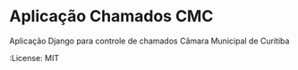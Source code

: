 Aplicação Chamados CMC
======================

Aplicação Django para controle de chamados Câmara Municipal de Curitiba


:License: MIT